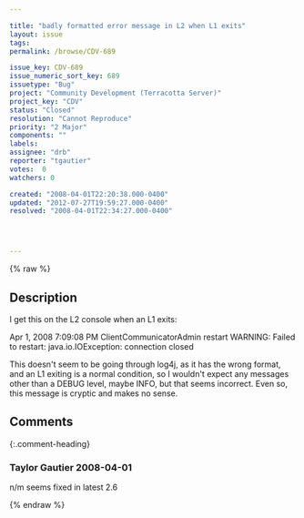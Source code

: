 ```yaml
---

title: "badly formatted error message in L2 when L1 exits"
layout: issue
tags: 
permalink: /browse/CDV-689

issue_key: CDV-689
issue_numeric_sort_key: 689
issuetype: "Bug"
project: "Community Development (Terracotta Server)"
project_key: "CDV"
status: "Closed"
resolution: "Cannot Reproduce"
priority: "2 Major"
components: ""
labels: 
assignee: "drb"
reporter: "tgautier"
votes:  0
watchers: 0

created: "2008-04-01T22:20:38.000-0400"
updated: "2012-07-27T19:59:27.000-0400"
resolved: "2008-04-01T22:34:27.000-0400"




---
```


{% raw %}

## Description

<div markdown="1" class="description">

I get this on the L2 console when an L1 exits:

Apr 1, 2008 7:09:08 PM ClientCommunicatorAdmin restart
WARNING: Failed to restart: java.io.IOException: connection closed

This doesn't seem to be going through log4j, as it has the wrong format, and an L1 exiting is a normal condition, so I wouldn't expect any messages other than a DEBUG level, maybe INFO, but that seems incorrect.  Even so, this message is cryptic and makes no sense.



</div>

## Comments


{:.comment-heading}
### **Taylor Gautier** <span class="date">2008-04-01</span>

<div markdown="1" class="comment">

n/m seems fixed in latest 2.6

</div>



{% endraw %}
